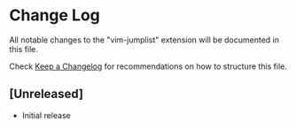 # Change Log

All notable changes to the "vim-jumplist" extension will be documented in this file.

Check [Keep a Changelog](http://keepachangelog.com/) for recommendations on how to structure this file.

## [Unreleased]

- Initial release